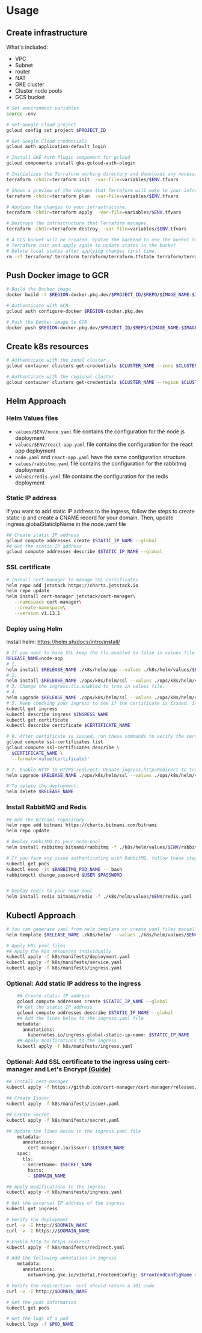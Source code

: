 # Usage

## Create infrastructure

What's included:

- VPC
- Subnet
- router
- NAT
- GKE cluster
- Cluster node pools
- GCS bucket

```bash
# Set environment variables
source .env

# Set Google Cloud project
gcloud config set project $PROJECT_ID

# Get Google Cloud credentials
gcloud auth application-default login

# Install GKE Auth Plugin component for gcloud
gcloud components install gke-gcloud-auth-plugin

# Initializes the Terraform working directory and downloads any necessary plugins.
terraform -chdir=terraform init  -var-file=variables/$ENV.tfvars

# Shows a preview of the changes that Terraform will make to your infrastructure.
terraform -chdir=terraform plan  -var-file=variables/$ENV.tfvars

# Applies the changes to your infrastructure.
terraform -chdir=terraform apply  -var-file=variables/$ENV.tfvars

# Destroys the infrastructure that Terraform manages.
terraform -chdir=terraform destroy  -var-file=variables/$ENV.tfvars

# A GCS bucket will be created. Updtae the backend to use the bucket to store states in _provider.tf file
# Terraform init and apply again to update states in the bucket
# Delete local states after applying changes first time.
rm -rf terraform/.terraform terraform/terraform.tfstate terraform/terraform.tfstate.backup terraform/.terraform.lock.hcl
```

## Push Docker image to GCR

```bash
# Build the Docker image
docker build -t $REGION-docker.pkg.dev/$PROJECT_ID/$REPO/$IMAGE_NAME:$IMAGE_TAG .

# Authenticate with GCR
gcloud auth configure-docker $REGION-docker.pkg.dev

# Push the Docker image to GCR
docker push $REGION-docker.pkg.dev/$PROJECT_ID/$REPO/$IMAGE_NAME:$IMAGE_TAG
```

## Create k8s resources

```bash
# Authenticate with the zonal cluster
gcloud container clusters get-credentials $CLUSTER_NAME --zone $CLUSTER_ZONE --project $PROJECT_ID

# Authenticate with the regional cluster
gcloud container clusters get-credentials $CLUSTER_NAME --region $CLUSTER_REGION --project $PROJECT_ID
```

## Helm Approach

### Helm Values files

- `values/$ENV/node.yaml` file contains the configuration for the node js deployment
- `values/$ENV/react-app.yaml` file contains the configuration for the react app deployment
- `node.yaml` and `react-app.yaml` have the same configuration structure.
- `values/rabbitmq.yaml` file contains the configuration for the rabbitmq deployment
- `values/redis.yaml` file contains the configuration for the redis deployment

### Static IP address

If you want to add static IP address to the ingress, follow the steps to create static ip and create a CNAME record for your domain. Then, update ingress.globalStaticIpName in the node.yaml file

```bash
## Create static IP address
gcloud compute addresses create $STATIC_IP_NAME --global
## Get the static IP address
gcloud compute addresses describe $STATIC_IP_NAME --global
```

### SSL certificate

```bash
# Install cert-manager to manage SSL certificates
helm repo add jetstack https://charts.jetstack.io
helm repo update
helm install cert-manager jetstack/cert-manager\
   --namespace cert-manager\
   --create-namespace\
   --version v1.13.1

```

### Deploy using Helm

Install helm: <https://helm.sh/docs/intro/install/>

```bash
# If you want to have SSL keep the tls.enabled to false in values file and follow the steps to add SSL certificate to the ingress
RELEASE_NAME=node-app
# 1.
helm install $RELEASE_NAME ./k8s/helm/app --values ./k8s/helm/values/$ENV/node.yaml
# 2.
helm install $RELEASE_NAME ./ops/k8s/helm/ssl --values ./ops/k8s/helm/values/$ENV/node.yaml
# 3. Change the ingress.tls.enabled to true in values file.
# 4.
helm upgrade $RELEASE_NAME ./ops/k8s/helm/ssl --values ./ops/k8s/helm/values/$ENV/node.yaml
# 5. Keep checking your ingress to see if the certificate is issued. It might take a while.
kubectl get ingress
kubectl describe ingress $INGRESS_NAME
kubectl get certificate
kubectl describe certificate $CERTIFICATE_NAME

# 6. After certificate is issued, run these commands to verify the certificate in Google Cloud
gcloud compute ssl-certificates list
gcloud compute ssl-certificates describe \
  $CERTIFICATE_NAME \
  --format='value(certificate)'

# 7. Enable HTTP to HTTPS redirect: Update ingress.httpsRedirect to true in values file and run the following command
helm upgrade $RELEASE_NAME ./ops/k8s/helm/ssl --values ./ops/k8s/helm/values/$ENV/node.yaml

# To delete the deployment:
helm delete $RELEASE_NAME
```

### Install RabbitMQ and Redis

```bash
## Add the Bitnami repository
helm repo add bitnami https://charts.bitnami.com/bitnami
helm repo update

# Deploy rabbitMQ to your node-pool
helm install rabbitmq bitnami/rabbitmq -f ./k8s/helm/values/$ENV/rabbitmq.yaml

# If you face any issue authenticating with RabbitMQ, follow these steps:
kubectl get pods
kubectl exec -it $RABBITMQ_POD_NAME -- bash
rabbitmqctl change_password $USER $PASSWORD


# Deploy redis to your node-pool
helm install redis bitnami/redis -f ./k8s/helm/values/$ENV/redis.yaml
```

## Kubectl Approach

```bash
# You can generate yaml from helm template or create yaml files manually in k8s/manifests folder following the helm template structure
helm template $RELEASE_NAME ./k8s/helm/ --values ./k8s/helm/values/$ENV/$VALUES_FILE_NAME.yaml > k8s/manifests/$RELEASE_NAME.yaml

# Apply k8s yaml files
## Apply the k8s resources individually
kubectl apply -f k8s/manifests/deployment.yaml
kubectl apply -f k8s/manifests/service.yaml
kubectl apply -f k8s/manifests/ingress.yaml
```

### Optional: Add static IP address to the ingress

```bash
    ## Create static IP address
    gcloud compute addresses create $STATIC_IP_NAME --global
    ## Get the static IP address
    gcloud compute addresses describe $STATIC_IP_NAME --global
    ## Add the lines below to the ingress.yaml file
    metadata:
      annotations:
        kubernetes.io/ingress.global-static-ip-name: $STATIC_IP_NAME
    ## Apply modifications to the ingress
    kubectl apply -f k8s/manifests/ingress.yaml
```

### Optional: Add SSL certificate to the ingress using cert-manager and Let's Encrypt [(Guide)]([https://cert-manager.io/docs/tutorials/getting-started-with-cert-manager-on-google-kubernetes-engine-using-lets-encrypt-for-ingress-ssl])

```bash
## Install cert-manager
kubectl apply -f https://github.com/cert-manager/cert-manager/releases/download/v1.8.2/cert-manager.yaml

## Create Issuer
kubectl apply -f k8s/manifests/issuer.yaml

## Create Secret
kubectl apply -f k8s/manifests/secret.yaml

## Update the lines below in the ingress.yaml file
    metadata:
      annotations:
        cert-manager.io/issuer: $ISSUER_NAME
    spec:
      tls:
      - secretName: $SECRET_NAME
        hosts:
        - $DOMAIN_NAME

## Apply modifications to the ingress
kubectl apply -f k8s/manifests/ingress.yaml

# Get the external IP address of the ingress
kubectl get ingress

# Verify the deployment
curl -v -I http://$DOMAIN_NAME
curl -v -I https://$DOMAIN_NAME

# Enable http to https redirect
kubectl apply -f k8s/manifests/redirect.yaml

# Add the following annotation in ingress
    metadata:
      annotations:
        networking.gke.io/v1beta1.FrontendConfig: $FrontendConfigName #eg. "http-to-https"

# Verify the redirection. curl should return a 301 code
curl -v -I http://$DOMAIN_NAME

# Get the pods information
kubectl get pods

# Get the logs of a pod
kubectl logs -f $POD_NAME
```
